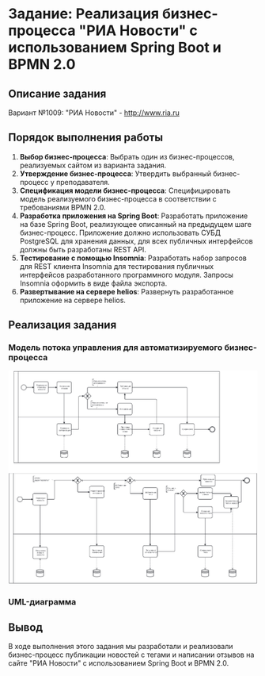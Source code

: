 # Задание: Реализация бизнес-процесса "РИА Новости" с использованием Spring Boot и BPMN 2.0

## Описание задания

Вариант №1009: "РИА Новости" - http://www.ria.ru

## Порядок выполнения работы

1. **Выбор бизнес-процесса**: Выбрать один из бизнес-процессов, реализуемых сайтом из варианта задания.
2. **Утверждение бизнес-процесса**: Утвердить выбранный бизнес-процесс у преподавателя.
3. **Спецификация модели бизнес-процесса**: Специфицировать модель реализуемого бизнес-процесса в соответствии с требованиями BPMN 2.0.
4. **Разработка приложения на Spring Boot**: Разработать приложение на базе Spring Boot, реализующее описанный на предыдущем шаге бизнес-процесс. Приложение должно использовать СУБД PostgreSQL для хранения данных, для всех публичных интерфейсов должны быть разработаны REST API.
5. **Тестирование с помощью Insomnia**: Разработать набор запросов для REST клиента Insomnia для тестирования публичных интерфейсов разработанного программного модуля. Запросы Insomnia оформить в виде файла экспорта.
6. **Развертывание на сервере helios**: Развернуть разработанное приложение на сервере helios.

## Реализация задания

### Модель потока управления для автоматизируемого бизнес-процесса

![Diagram](diagram.png "Модель потока управления для автоматизируемого бизнес-процесса.")

### UML-диаграмма

## Вывод

В ходе выполнения этого задания мы разработали и реализовали бизнес-процесс публикации новостей с тегами и написании отзывов на сайте "РИА Новости" с использованием Spring Boot и BPMN 2.0.